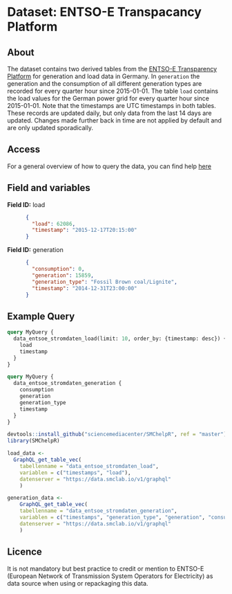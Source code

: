 # Dataset: ENTSO-E Transpacancy Platform


## About <a name = "about"></a>

The dataset contains two derived tables from the [ENTSO-E Transparency Platform](https://transparency.entsoe.eu/) for generation and load data in Germany. In `generation` the generation and the consumption of all different generation types are recorded for every quarter hour since 2015-01-01. The table `load` contains the load values for the German power grid for every quarter hour since 2015-01-01. Note that the timestamps are UTC timestamps in both tables. These records are updated daily, but only data from the last 14 days are updated. Changes made further back in time are not applied by default and are only updated sporadically. 

## Access <a name = "access"></a>

For a general overview of how to query the data, you can find help [here](../README.md)

## Field and variables

**Field ID:** load

```JSON
      {
        "load": 62086,
        "timestamp": "2015-12-17T20:15:00"
      }
```

**Field ID:** generation

```JSON
      {
        "consumption": 0,
        "generation": 15859,
        "generation_type": "Fossil Brown coal/Lignite",
        "timestamp": "2014-12-31T23:00:00"
      }
```



## Example Query

```GraphQL
query MyQuery {
  data_entsoe_stromdaten_load(limit: 10, order_by: {timestamp: desc}) {
    load
    timestamp
  }
}
```

```GraphQL
query MyQuery {
  data_entsoe_stromdaten_generation {
    consumption
    generation
    generation_type
    timestamp
  }
}
```

```R
devtools::install_github("sciencemediacenter/SMChelpR", ref = "master")
library(SMChelpR)

load_data <-
  GraphQL_get_table_vec(
    tabellenname = "data_entsoe_stromdaten_load",
    variablen = c("timestamps", "load"),
    datenserver = "https://data.smclab.io/v1/graphql"
    )

generation_data <-
    GraphQL_get_table_vec(
    tabellenname = "data_entsoe_stromdaten_generation",
    variablen = c("timestamps", "generation_type", "generation", "consumption"),
    datenserver = "https://data.smclab.io/v1/graphql"
    )

```

## Licence

It is not mandatory but best practice to credit or mention to ENTSO-E (European Network of Transmission System Operators for Electricity) as data source when using or repackaging this data.
